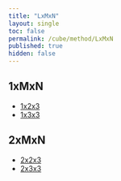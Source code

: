 ```yaml
---
title: "LxMxN"
layout: single
toc: false
permalink: /cube/method/LxMxN
published: true
hidden: false
---
```


<head>
  <base target="_self">
</head>



## 1xMxN

- [1x2x3](/cube/method/1xMxN/1x2x3)
- [1x3x3](/cube/method/1xMxN/1x3x3)



## 2xMxN

- [2x2x3](/cube/method/2xMxN/2x2x3)
- [2x3x3](/cube/method/2xMxN/2x3x3)
